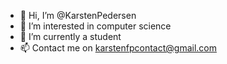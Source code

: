- 👋 Hi, I’m @KarstenPedersen
- 👀 I’m interested in computer science
- 🌱 I’m currently a student
- 📫 Contact me on karstenfpcontact@gmail.com
